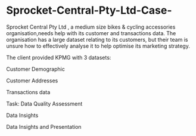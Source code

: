 # Sprocket-Central-Pty-Ltd-Case-

Sprocket Central Pty Ltd , a medium size bikes & cycling accessories organisation,needs help with its customer and transactions data. The organisation has a large dataset relating to its customers, but their team is unsure how to effectively analyse it to help optimise its marketing strategy.

The client provided KPMG with 3 datasets:

Customer Demographic

Customer Addresses

Transactions data

Task: 
Data Quality Assessment

Data Insights

Data Insights and Presentation 
